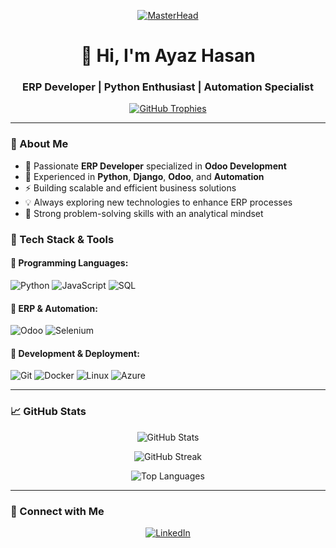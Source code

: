 <p align="center">
  <a href="https://your-portfolio-link">
    <img src="https://cdn.dribbble.com/users/107759/screenshots/3742849/media/539fcaccda77f2d9d7e557c4c2361c52.gif" alt="MasterHead">
  </a>
</p>

<h1 align="center">👋 Hi, I'm Ayaz Hasan</h1>
<h3 align="center">ERP Developer | Python Enthusiast | Automation Specialist</h3>

<p align="center">
  <a href="https://github.com/ayaz892">
    <img src="https://github-profile-trophy.vercel.app/?username=ayaz892&theme=onedark&no-frame=true&column=3" alt="GitHub Trophies" />
  </a>
</p>

---

### 🔹 About Me
- 🚀 Passionate **ERP Developer** specialized in **Odoo Development**
- 🐍 Experienced in **Python**, **Django**, **Odoo**, and **Automation**
- ⚡ Building scalable and efficient business solutions
- 💡 Always exploring new technologies to enhance ERP processes
- 🎯 Strong problem-solving skills with an analytical mindset

### 🔹 Tech Stack & Tools

#### 🔹 Programming Languages:
![Python](https://img.shields.io/badge/Python-3776AB?style=for-the-badge&logo=python&logoColor=white) 
![JavaScript](https://img.shields.io/badge/JavaScript-F7DF1E?style=for-the-badge&logo=javascript&logoColor=black) 
![SQL](https://img.shields.io/badge/SQL-4479A1?style=for-the-badge&logo=mysql&logoColor=white)

#### 🔹 ERP & Automation:
![Odoo](https://img.shields.io/badge/Odoo-512DBB?style=for-the-badge&logo=odoo&logoColor=white)
![Selenium](https://img.shields.io/badge/Selenium-43B02A?style=for-the-badge&logo=selenium&logoColor=white)

#### 🔹 Development & Deployment:
![Git](https://img.shields.io/badge/Git-F05032?style=for-the-badge&logo=git&logoColor=white)
![Docker](https://img.shields.io/badge/Docker-2496ED?style=for-the-badge&logo=docker&logoColor=white)
![Linux](https://img.shields.io/badge/Linux-FCC624?style=for-the-badge&logo=linux&logoColor=black)
![Azure](https://img.shields.io/badge/Azure-0078D4?style=for-the-badge&logo=microsoft-azure&logoColor=white)

---

### 📈 GitHub Stats

<p align="center">
  <img src="https://github-readme-stats.vercel.app/api?username=ayaz892&show_icons=true&theme=radical" alt="GitHub Stats" />
</p>

<p align="center">
  <img src="https://github-readme-streak-stats.herokuapp.com/?user=ayaz892&theme=radical" alt="GitHub Streak" />
</p>

<p align="center">
  <img src="https://github-readme-stats.vercel.app/api/top-langs/?username=ayaz892&layout=compact&theme=radical" alt="Top Languages" />
</p>

---

### 📩 Connect with Me

<p align="center">
  <a href="https://www.linkedin.com/in/ayaz-hasan-43011322b/">
    <img src="https://img.shields.io/badge/LinkedIn-0A66C2?style=for-the-badge&logo=linkedin&logoColor=white" alt="LinkedIn" />
  </a>
</p>
